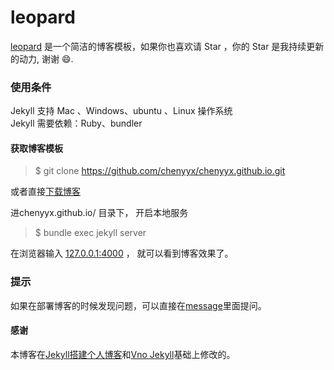 # leopard

[leopard](http://www.yyx.ai) 是一个简洁的博客模板，如果你也喜欢请 Star ，你的 Star 是我持续更新的动力, 谢谢 😄.

### 使用条件

Jekyll 支持 Mac 、Windows、ubuntu 、Linux 操作系统                     
Jekyll 需要依赖：Ruby、bundler

#### 获取博客模板

> $ git clone https://github.com/chenyyx/chenyyx.github.io.git

或者直接[下载博客](https://github.com/chenyyx/chenyyx.github.io/archive/master.zip)   

进chenyyx.github.io/ 目录下， 开启本地服务 

> $ bundle exec jekyll server

在浏览器输入 [127.0.0.1:4000](127.0.0.1:4000) ， 就可以看到博客效果了。

### 提示
如果在部署博客的时候发现问题，可以直接在[message](https://yyx.ai/liuyan/)里面提问。        


#### 感谢   
本博客在[Jekyll搭建个人博客](http://baixin.io/2016/10/jekyll_tutorials1/)和[Vno Jekyll](https://github.com/onevcat/vno-jekyll)基础上修改的。  
